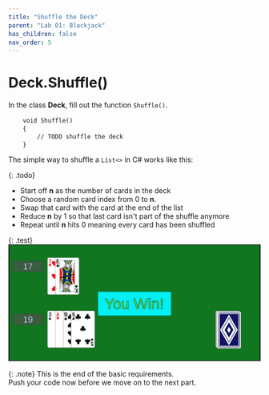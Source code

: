 ```yaml
---
title: "Shuffle the Deck"
parent: "Lab 01: Blackjack"
has_children: false
nav_order: 5
---
```


# Deck.Shuffle()

In the class **Deck**, fill out the function `Shuffle()`.
```
    void Shuffle()
    {
        // TODO shuffle the deck
    }
```
The simple way to shuffle a `List<>` in C# works like this:

{: .todo}
* Start off **n** as the number of cards in the deck
* Choose a random card index from 0 to **n**.
* Swap that card with the card at the end of the list
* Reduce **n** by 1 so that last card isn't part of the shuffle anymore
* Repeat until **n** hits 0 meaning every card has been shuffled

{: .test}
![Finished](images/lab01/done.jpg "Finished")

{: .note}
This is the end of the basic requirements.\
Push your code now before we move on to the next part.